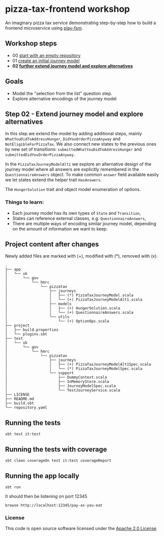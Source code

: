 # pizza-tax-frontend workshop

An imaginary pizza tax service demonstrating step-by-step how to build a frontend microservice using [play-fsm](https://github.com/hmrc/play-fsm).

## Workshop steps

- 00 [start with an empty repository](https://github.com/hmrc/pizza-tax-frontend-workshop/tree/master#readme)
- 01 [create an initial journey model](https://github.com/hmrc/pizza-tax-frontend-workshop/tree/step-01-create-a-journey#readme)
- **02 [further extend journey model and explore alternatives](https://github.com/hmrc/pizza-tax-frontend-workshop/tree/step-02-extend-journey-model#readme)**

## Goals

- Model the "selection from the list" question step.
- Explore alternative encodings of the journey model

## Step 02 - Extend journey model and explore alternatives

In this step we extend the model by adding additional steps, mainly `WhatYouDidToAddressHunger`, `DidYouOrderPizzaAnyway` and `NotEligibleForPizzaTax`. 
We also connect new states to the previous ones by new set of transitions: `submittedWhatYouDidToAddressHunger` and `submittedDidYouOrderPizzaAnyway`.

In the `PizzaTaxJourneyModelAlt1` we explore an alternative design of the journey model where all answers are explicitly remembered in the `QuestionnaireAnswers` object. To make common `answer` field available easily we let states extend the helper trait `HasAnswers`.

The `HungerSolution` trait and object model enumeration of options. 

### Things to learn:

- Each journey model has its own types of `State` and `Transition`,
- States can reference external classes, e.g. `QuestionnaireAnswers`,
- There are multiple ways of encoding similar journey model, depending on the amount of information we want to keep. 

## Project content after changes

Newly added files are marked with (+), modified with (*), removed with (x).

    .
    ├── app
    │   └── uk
    │       └── gov
    │           └── hmrc
    │               └── pizzatax
    │                   ├── journeys
    │                   │   ├── (*) PizzaTaxJourneyModel.scala
    │                   │   └── (+) PizzaTaxJourneyModelAlt1.scala
    │                   ├── models
    │                   │   ├── (+) HungerSolution.scala
    │                   │   └── (+) QuestionnaireAnswers.scala
    │                   └── utils
    │                       └── (+) OptionOps.scala
    ├── project
    │   ├── build.properties
    │   └── plugins.sbt
    ├── test
    │   └── uk
    │       └── gov
    │           └── hmrc
    │               └── pizzatax
    │                   ├── journeys
    │                   │   ├── (+) PizzaTaxJourneyModelAlt1Spec.scala
    │                   │   └── (*) PizzaTaxJourneyModelSpec.scala
    │                   └── support
    │                       ├── DummyContext.scala
    │                       ├── InMemoryStore.scala
    │                       ├── JourneyModelSpec.scala
    │                       └── TestJourneyService.scala
    ├── LICENSE
    ├── README.md
    ├── build.sbt
    └── repository.yaml

## Running the tests

    sbt test it:test

## Running the tests with coverage

    sbt clean coverageOn test it:test coverageReport

## Running the app locally

    sbt run

It should then be listening on port 12345

    browse http://localhost:12345/pay-as-you-eat

### License

This code is open source software licensed under the [Apache 2.0 License]("http://www.apache.org/licenses/LICENSE-2.0.html")
